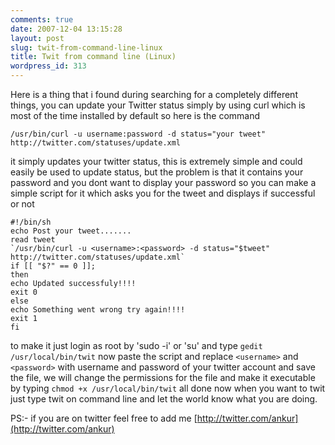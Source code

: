 ```yaml
---
comments: true
date: 2007-12-04 13:15:28
layout: post
slug: twit-from-command-line-linux
title: Twit from command line (Linux)
wordpress_id: 313
---
```


Here is a thing that i found during searching for a completely different things, you can update your Twitter status simply by using curl which is most of the time installed by default so here is the command

    /usr/bin/curl -u username:password -d status="your tweet" http://twitter.com/statuses/update.xml

it simply updates your twitter status, this is extremely simple and could easily be used to update status, but the problem is that it contains your password   and you dont want to display your password so you can make a simple script for it which asks you for the tweet and displays if successful or not

    #!/bin/sh
    echo Post your tweet.......
    read tweet
    `/usr/bin/curl -u <username>:<password> -d status="$tweet" http://twitter.com/statuses/update.xml`
    if [[ "$?" == 0 ]];
    then
    echo Updated successfuly!!!!
    exit 0
    else
    echo Something went wrong try again!!!!
    exit 1
    fi

to make it just login as root by 'sudo -i' or 'su' and type `gedit /usr/local/bin/twit` now paste the script and replace `<username>` and `<password>` with username and password of your twitter account and save the file, we will change the permissions for the file and make it  executable by typing `chmod +x /usr/local/bin/twit` all done now when you want to twit just type twit on command line and let the world know what you are doing.

PS:- if you are on twitter feel free to add me [http://twitter.com/ankur](http://twitter.com/ankur)
